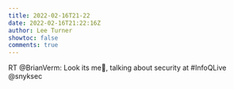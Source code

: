 ```yaml
---
title: 2022-02-16T21-22
date: 2022-02-16T21:22:16Z
author: Lee Turner
showtoc: false
comments: true
---
```


RT @BrianVerm: Look its me🥳, talking about security at #InfoQLive @snyksec

